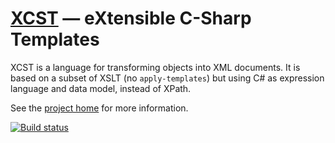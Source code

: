 ﻿[XCST][1] — eXtensible C-Sharp Templates
========================================
XCST is a language for transforming objects into XML documents. It is based on a subset of XSLT (no `apply-templates`) but using C# as expression language and data model, instead of XPath.

See the [project home][1] for more information.

[![Build status](https://ci.appveyor.com/api/projects/status/93bvxpo3x4bg2po8?svg=true)](https://ci.appveyor.com/project/maxtoroq/xcst)

[1]: http://maxtoroq.github.io/XCST/
